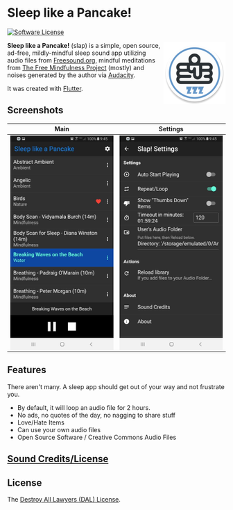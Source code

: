 # Sleep like a Pancake!

[![Software License](https://img.shields.io/badge/license-DAL-blue)](LICENSE)

<img src="android\app\src\main\res\mipmap-xxhdpi\ic_launcher_round.png" align="right">**Sleep like a Pancake!** (slap) is a simple, open source, ad-free, mildly-mindful sleep sound app utilizing
audio files from [Freesound.org](https://freesound.org), mindful meditations from 
[The Free Mindfulness Project](https://www.freemindfulness.org) (mostly)  and noises generated by the author via
[Audacity](https://www.audacityteam.org/). 

It was created with [Flutter](https://flutter.dev/).

## Screenshots

Main|Settings
-|-
<img src="screenshots/main.jpg?raw=true" width="240" height="494" align="left">|<img src="screenshots/settings.jpg?raw=true" width="240"  height="494" align="right">

## Features

There aren't many.  A sleep app should get out of your way and not frustrate you.
 - By default, it will loop an audio file for 2 hours.
 - No ads, no quotes of the day, no nagging to share stuff
 - Love/Hate Items
 - Can use your own audio files
 - Open Source Software / Creative Commons Audio Files

## [Sound Credits/License](CREDITS.md)

## License

The [Destroy All Lawyers (DAL) License](LICENSE).